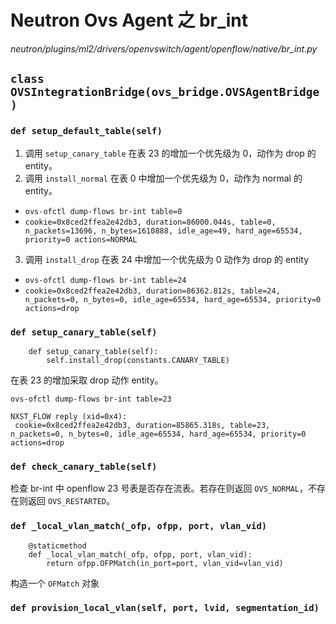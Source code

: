 # Neutron Ovs Agent 之 br_int

*neutron/plugins/ml2/drivers/openvswitch/agent/openflow/native/br_int.py*

## `class OVSIntegrationBridge(ovs_bridge.OVSAgentBridge)`

### `def setup_default_table(self)`

1. 调用 `setup_canary_table` 在表 23 的增加一个优先级为 0，动作为 drop 的 entity。
2. 调用 `install_normal` 在表 0 中增加一个优先级为 0，动作为 normal 的 entity。
 * `ovs-ofctl dump-flows br-int table=0`
 * `cookie=0x8ced2ffea2e42db3, duration=86000.044s, table=0, n_packets=13696, n_bytes=1610888, idle_age=49, hard_age=65534, priority=0 actions=NORMAL` 
3. 调用 `install_drop` 在表 24 中增加一个优先级为 0 动作为 drop 的 entity
 * `ovs-ofctl dump-flows br-int table=24`
 * `cookie=0x8ced2ffea2e42db3, duration=86362.812s, table=24, n_packets=0, n_bytes=0, idle_age=65534, hard_age=65534, priority=0 actions=drop` 

### `def setup_canary_table(self)`

```
    def setup_canary_table(self):
        self.install_drop(constants.CANARY_TABLE)
```

在表 23 的增加采取 drop 动作 entity。

`ovs-ofctl dump-flows br-int table=23`

```
NXST_FLOW reply (xid=0x4):
 cookie=0x8ced2ffea2e42db3, duration=85865.318s, table=23, n_packets=0, n_bytes=0, idle_age=65534, hard_age=65534, priority=0 actions=drop
```

### `def check_canary_table(self)`

检查 br-int 中 openflow 23 号表是否存在流表。若存在则返回 `OVS_NORMAL`，不存在则返回 `OVS_RESTARTED`。

### `def _local_vlan_match(_ofp, ofpp, port, vlan_vid)`

```
    @staticmethod
    def _local_vlan_match(_ofp, ofpp, port, vlan_vid):
        return ofpp.OFPMatch(in_port=port, vlan_vid=vlan_vid)
```

构造一个 `OFMatch` 对象

### `def provision_local_vlan(self, port, lvid, segmentation_id)`

















